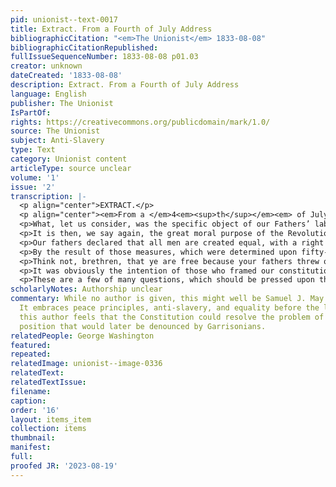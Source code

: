 ```yaml
---
pid: unionist--text-0017
title: Extract. From a Fourth of July Address
bibliographicCitation: "<em>The Unionist</em> 1833-08-08"
bibliographicCitationRepublished: 
fullIssueSequenceNumber: 1833-08-08 p01.03
creator: unknown
dateCreated: '1833-08-08'
description: Extract. From a Fourth of July Address
language: English
publisher: The Unionist
IsPartOf: 
rights: https://creativecommons.org/publicdomain/mark/1.0/
source: The Unionist
subject: Anti-Slavery
type: Text
category: Unionist content
articleType: source unclear
volume: '1'
issue: '2'
transcription: |-
  <p align="center">EXTRACT.</p>
  <p align="center"><em>From a </em>4<em><sup>th</sup></em><em> of July address.</em></p>
  <p>What, let us consider, was the specific object of our Fathers’ labors and their sacrifices? It was, that they might secure to their posterity, if not to themselves, the rights of man, the blessings of civil and religious liberty, the prerogative of self-government. Who, when he reflects that this was their object, and how steadily they kept it in view, can hesitate to accord to them a higher praise, than is due to the founders of any other nation? It was, let us repeat, the moral character of the American Revolution, which gave it its peculiar grandeur. Do you feel any veneration, any love for Washington and his com-patriots, merely on account of the bloody battles they fought? You ought not. You should recoil with horror from scenes of blood, let the actors in them have been who they may. The heroes of our Revolution, it is true, fought bravely, desperately. But this alone would be equivocal applause. It was the purity of their intentions, their self-devotion to the cause of Liberty, which makes them deservedly the pride of our country, and the honor of our race. The battles which they fought, the thousands of fellow-beings whom they slew, were incidents in the prosecution of their undertaking, which the benevolent can never think of, but with sorrow and loathing.</p>
  <p>It is then, we say again, the great moral purpose of the Revolution, which commends it, and those who conducted it, to our most grateful remembrance. How ardent and unfeigned they were in their love of Liberty, is evident not more in what they did and suffered during the contest, than in the provisions they afterwards made for the protection of our rights.— Ere they had laid aside their arms, all fresh from the scenes of danger and of loss through which they had passed, our fathers instituted a form of government, which excluded themselves no less than it excluded others from all distinctions of honor or profit, but such as their fellow citizens might freely accord to them. The principles on which they based our civil fabric are broad and deep. Their recognition of these as the only just foundation of human governments, gives us the clearest evidence that they were men of high intellectual power, and of unparalleled integrity. They promulgated doctrines, the truth and value of which are not yet fully realized. Hereafter, their wisdom and foresight will be more justly, that is to say, more highly appreciated. — Certain momentous questions are now agitating our Republic, and others are soon coming up to trouble us, which might at once be settled by a candid appeal to the constitution which they bequeathed us. —If we guide our political and religious affairs by the plain principles therein propounded, we shall avert those evils, which now threaten our very existence as a united people. But if we disregard them, the most fearful consequences are inevitable.</p>
  <p>Our fathers declared that all men are created equal, with a right to freedom — A declaration of infinite import! A glorious, gospel, heaven inspired truth! If we deeply feel and duly regard this, whose rights or feelings shall we violate? This is a truth which ought to be indelibly engraven on every heart. It should control all the measures of government, and the deportment of individuals towards each other. It is <em>the</em> truth, out of which arise those principles, that should guide the intercourse of man with man, and of one community with another, both in respect to their civil and their religious concerns. It is but a new version of our Saviour’s golden rule.</p>
  <p>By the result of those measures, which were determined upon fifty-seven years ago, we have been called unto liberty. Let us seriously reflect upon the nature and extent of the blessing, that we may not use it for an occasion to the flesh, but in willing obedience to God and his Christ, whose service alone is perfect freedom.</p>
  <p>Think not, brethren, that ye are free because your fathers threw off the yoke of colonial subjection. Think not that ye are free because ye have no king, nor hereditary nobility to reign over you. Think not that ye are free because ye live in a country where the supreme power is in the hands of the people. Such are indeed the highly favorable circumstances of your condition; and yet you may be in bondage, more abject than that from which our fathers were delivered. You may be in bondage to the majority, whose will, if the principles of our constitution be forgotten, may become as absolute and arbitrary as the will of any despot. You may be the creatures of your own party or sect, to whose opinions you may be compelled to assent, and in whose projects you may be obliged to toil, on pain of expulsion from their ranks, and the odium of an outcast. Or worse than all, you may be the slaves of some prevailing vice, or of some wicked or foolish custom.</p>
  <p>It was obviously the intention of those who framed our constitution, to sustain every man in forming his own opinions on all subjects, and in acting in accordance with his own opinions, unless they would lead him to violate the equal rights of another. But there are indications every where, that this wise intention of our fathers has already come to be often disregarded. Unmindful of their high individual responsibility, the mass of our people, instead of examining and judging for themselves, seem willing that others should shape their opinions and guide their actions. Though they loudly boast of their freedom, they are the humble servants of “the few.” In consequence, they have become arrayed in parties and sects, the country over, with their general and subordinate leaders, and their organs of inter-communication. What their leaders declare to them, they believe too often, it is feared, without inquiry. Whithersoever their leaders go, they follow, nothing doubting. This is, we believe, too just an account of our religious and political affairs. It is rarely, very rarely, that we see an individual thinking and acting without an undue defence to some party. — How continually do we perceive in large bodies of men, a sameness of opinion and a unity of action, which there could not, would not be, if it were not for some <em>master</em> minds controlling them with absolute authority. Ye have witnessed the struggles of the rival factions in our land. Have ye thought their zeal has been according to knowledge? Have ye seen reason to believe that the individuals, on either side, thoroughly understood the merits of their cause? And that each one acted as his own best judgment and kind feelings dictated? Has it not rather been apparent to you that the individual merged himself in his party, feeling it safe for him to act in concert with numbers; and fearing, that if he should dare to stand alone, withholding himself from both sides, he might be considered trust-worthy by neither, and perhaps would incur some more distinct expression of their displeasure? Do we then exercise and enjoy, as we might and ought to do, that civil and religious liberty of which we are so boastful?</p>
  <p>These are a few of many questions, which should be pressed upon the serious consideration of every one. Our limits forbid us to mention several others, which have been suggested to our minds by the return of this season. We wish to see the anniversary of our independence devoted to higher purposes, than it has usually been. There has been enough, and more than enough of self-gratulation. We have taken too much credit to ourselves for the deeds of our fathers. Let us do them and ourselves a higher honor. Let us emulate their excellences and shun their errors.—Indeed let us not be satisfied until we surpass them in knowledge and in virtue; as the superior advantages they procured for us should enable us to do. Let us make a wider and a higher application, than they did, of the great principles for which they so nobly contended. Let us not rest satisfied with our liberty, while aught of slavery abides in our land.</p>
scholarlyNotes: Authorship unclear
commentary: While no author is given, this might well be Samuel J. May's contribution.
  It embraces peace principles, anti-slavery, and equality before the law. Note that
  this author feels that the Constitution could resolve the problem of slavery, a
  position that would later be denounced by Garrisonians.
relatedPeople: George Washington
featured: 
repeated: 
relatedImage: unionist--image-0336
relatedText: 
relatedTextIssue: 
filename: 
caption: 
order: '16'
layout: items_item
collection: items
thumbnail: 
manifest: 
full: 
proofed JR: '2023-08-19'
---
```

